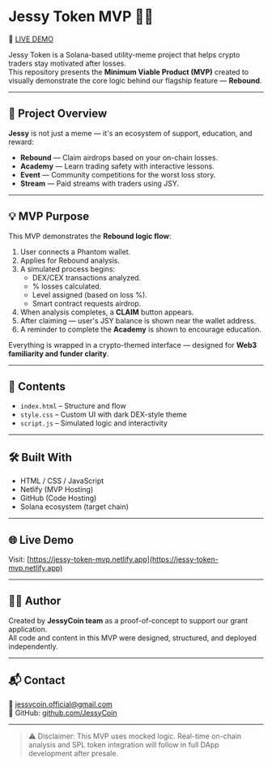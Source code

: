 # Jessy Token MVP 🐶💸

🚀 [LIVE DEMO](https://jessy-token-mvp.netlify.app/)

Jessy Token is a Solana-based utility-meme project that helps crypto traders stay motivated after losses.  
This repository presents the **Minimum Viable Product (MVP)** created to visually demonstrate the core logic behind our flagship feature — **Rebound**.

---

## 🌟 Project Overview

**Jessy** is not just a meme — it's an ecosystem of support, education, and reward:

- **Rebound** — Claim airdrops based on your on-chain losses.
- **Academy** — Learn trading safety with interactive lessons.
- **Event** — Community competitions for the worst loss story.
- **Stream** — Paid streams with traders using JSY.

---

## 💡 MVP Purpose

This MVP demonstrates the **Rebound logic flow**:

1. User connects a Phantom wallet.
2. Applies for Rebound analysis.
3. A simulated process begins:
   - DEX/CEX transactions analyzed.
   - % losses calculated.
   - Level assigned (based on loss %).
   - Smart contract requests airdrop.
4. When analysis completes, a **CLAIM** button appears.
5. After claiming — user's JSY balance is shown near the wallet address.
6. A reminder to complete the **Academy** is shown to encourage education.

Everything is wrapped in a crypto-themed interface — designed for **Web3 familiarity and funder clarity**.

---

## 📂 Contents

- `index.html` – Structure and flow
- `style.css` – Custom UI with dark DEX-style theme
- `script.js` – Simulated logic and interactivity

---

## 🛠 Built With

- HTML / CSS / JavaScript
- Netlify (MVP Hosting)
- GitHub (Code Hosting)
- Solana ecosystem (target chain)

---

## 🌐 Live Demo

Visit: [https://jessy-token-mvp.netlify.app](https://jessy-token-mvp.netlify.app)

---

## 🧑‍💻 Author

Created by **JessyCoin team** as a proof-of-concept to support our grant application.  
All code and content in this MVP were designed, structured, and deployed independently.

---

## 📬 Contact

📧 jessycoin.official@gmail.com  
🔗 GitHub: [github.com/JessyCoin](https://github.com/JessyCoin)

---

> ⚠️ Disclaimer: This MVP uses mocked logic. Real-time on-chain analysis and SPL token integration will follow in full DApp development after presale.
